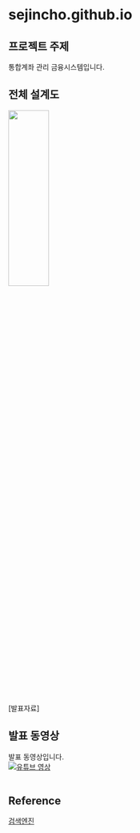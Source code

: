 # sejincho.github.io
## 프로젝트 주제
통합계좌 관리 금융시스템입니다. <br>
## 전체 설계도<br>
<img src="https://taegon.kim/wp-content/uploads/2018/05/image-5.png" width="40%" height="30%" /><br>

[발표자료]

## 발표 동영상 <br>
발표 동영상입니다. <br>
[![유튜브 영상](https://user-images.githubusercontent.com/62641010/109755481-6da58700-7c29-11eb-9d1c-1209db5c95e0.png)](https://www.youtube.com/watch?v=MrIk6JNkHz4) <br><br>

## Reference
[검색엔진](https://naver.com)
